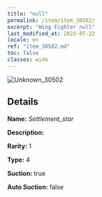 ```yaml
---
title: "null"
permalink: /item/item_30502/
excerpt: "Wing Fighter null"
last_modified_at: 2023-07-22
locale: en
ref: "item_30502.md"
toc: false
classes: wide
---
```



 ![Unknown_30502](/images/item/Settlement_star_p.png)



## Details

 **Name:** *Settlement_star* 

 **Description:** 

 **Rarity:** 1 

 **Type:** 4 

 **Suction:** true 

 **Auto Suction:** false 


